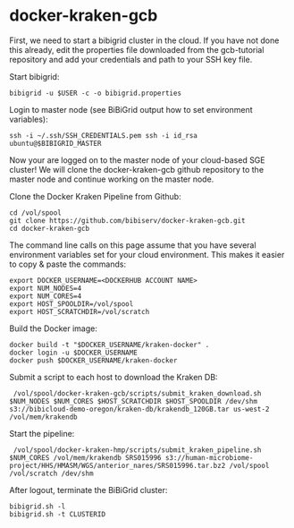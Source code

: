 docker-kraken-gcb
=================

First, we need to start a bibigrid cluster in the cloud. If you have
not done this already, edit the properties file downloaded from the
gcb-tutorial repository and add your credentials and path to your SSH
key file. 

Start bibigrid:

    bibigrid -u $USER -c -o bibigrid.properties

Login to master node (see BiBiGrid output how to set environment variables):

    ssh -i ~/.ssh/SSH_CREDENTIALS.pem ssh -i id_rsa ubuntu@$BIBIGRID_MASTER

Now your are logged on to the master node of your cloud-based SGE
cluster! We will clone the docker-kraken-gcb github repository to
the master node and continue working on the master node.

Clone the Docker Kraken Pipeline from Github:

    cd /vol/spool
    git clone https://github.com/bibiserv/docker-kraken-gcb.git
    cd docker-kraken-gcb

The command line calls on this page assume that you have several
environment variables set for your cloud environment. This makes it
easier to copy & paste the commands:

    export DOCKER_USERNAME=<DOCKERHUB ACCOUNT NAME>
    export NUM_NODES=4
    export NUM_CORES=4
    export HOST_SPOOLDIR=/vol/spool
    export HOST_SCRATCHDIR=/vol/scratch

Build the Docker image:

    docker build -t "$DOCKER_USERNAME/kraken-docker" .
    docker login -u $DOCKER_USERNAME
    docker push $DOCKER_USERNAME/kraken-docker

Submit a script to each host to download the Kraken DB:

     /vol/spool/docker-kraken-gcb/scripts/submit_kraken_download.sh $NUM_NODES $NUM_CORES $HOST_SCRATCHDIR $HOST_SPOOLDIR /dev/shm s3://bibicloud-demo-oregon/kraken-db/krakendb_120GB.tar us-west-2 /vol/mem/krakendb
     
Start the pipeline:

     /vol/spool/docker-kraken-hmp/scripts/submit_kraken_pipeline.sh $NUM_CORES /vol/mem/krakendb SRS015996 s3://human-microbiome-project/HHS/HMASM/WGS/anterior_nares/SRS015996.tar.bz2 /vol/spool /vol/scratch /dev/shm

After logout, terminate the BiBiGrid cluster:

    bibigrid.sh -l
    bibigrid.sh -t CLUSTERID
    


